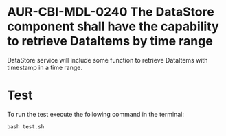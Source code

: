 # AUR-CBI-MDL-0240 The DataStore component shall have the capability to retrieve DataItems by time range

DataStore service will include some function to retrieve DataItems with
timestamp in a time range.

# Test

To run the test execute the following command in the terminal:

```
bash test.sh
```
